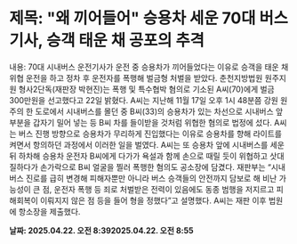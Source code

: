 # **제목: "왜 끼어들어" 승용차 세운 70대 버스기사, 승객 태운 채 공포의 추격**

  내용: 70대 시내버스 운전기사가 운전 중 승용차가 끼어들었다는 이유로 승객을 태운 채 위협 운전을 하고 정차 후 운전자를 폭행해 벌금형 처벌을 받았다.           춘천지방법원 원주지원 형사2단독(재판장 박현진)는 폭행 및 특수협박 혐의로 기소된 A씨(70)에게 벌금 300만원을 선고했다고 22일 밝혔다.           A씨는 지난해 11월 17일 오후 1시 48분쯤 강원 원주의 한 도로에서 시내버스를 몰던 중 B씨(33)의 승용차가 있는 차선으로 시내버스 앞부분을 갑자기 밀어 넣는 등 B씨 차를 들이받을 것처럼 위협한 혐의로 법정에 섰다.           A씨는 버스 진행 방향으로 승용차가 무리하게 진입했다는 이유로 승용차를 향해 라이트를 켜면서 항의하던 과정에서 이러한 일을 벌였다.             A씨는 또 승용차 앞에 시내버스를 세운 뒤 하차해 승용차 운전자 B씨에게 다가가 욕설과 함께 손으로 때릴 듯이 위협하고 삿대질하다가 손가락으로 B씨 얼굴을 찔러 폭행한 혐의도 공소장에 담겼다.           재판부는 “시내버스 진로를 급히 변경해 피해자뿐만 아니라 버스 승객들의 안전까지 담보로 해 비난 가능성이 큰 점, 운전자 폭행 등 죄로 처벌받은 전력이 있음에도 동종 범행을 저지르고 피해회복이 이뤄지지 않은 점 등을 들어 형을 정했다”고 설명했다. A씨는 재판 이후 법원에 항소장을 제출했다.

  **날짜: 2025.04.22. 오전 8:392025.04.22. 오전 8:55**